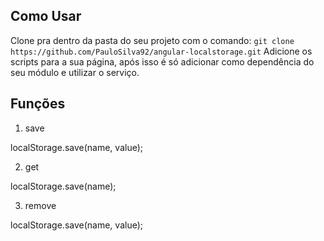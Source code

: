 ## Como Usar

 Clone pra dentro da pasta do seu projeto com o comando:
  `
      git clone https://github.com/PauloSilva92/angular-localstorage.git
`
  Adicione os scripts para a sua página, após isso é só adicionar como dependência do seu módulo e utilizar o serviço.

## Funções

1. save

  localStorage.save(name, value);

2. get

  localStorage.save(name);

3. remove

  localStorage.save(name, value);
